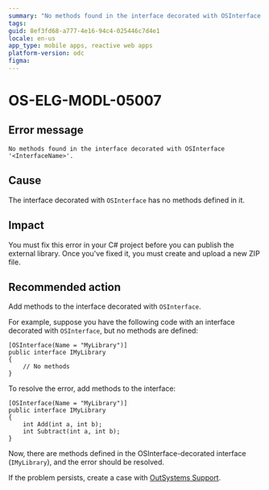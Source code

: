 ```yaml
---
summary: "No methods found in the interface decorated with OSInterface '<InterfaceName>'."
tags:
guid: 8ef3fd68-a777-4e16-94c4-025446c7d4e1
locale: en-us
app_type: mobile apps, reactive web apps
platform-version: odc
figma:
---
```


# OS-ELG-MODL-05007

## Error message

`No methods found in the interface decorated with OSInterface '<InterfaceName>'.`

## Cause

The interface decorated with `OSInterface` has no methods defined in it.

## Impact

You must fix this error in your C# project before you can publish the external library. Once you've fixed it, you must create and upload a new ZIP file.

## Recommended action

Add methods to the interface decorated with `OSInterface`.

For example, suppose you have the following code with an interface decorated with `OSInterface`, but no methods are defined:

    [OSInterface(Name = "MyLibrary")]
    public interface IMyLibrary
    {
        // No methods
    }

To resolve the error, add methods to the interface:

    [OSInterface(Name = "MyLibrary")]
    public interface IMyLibrary
    {
        int Add(int a, int b);
        int Subtract(int a, int b);
    }

Now, there are methods defined in the OSInterface-decorated interface (`IMyLibrary`), and the error should be resolved.

If the problem persists, create a case with [OutSystems Support](https://www.outsystems.com/support/portal/open-support-case?ErrorCode=OS-ELG-MODL-05007).
